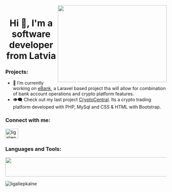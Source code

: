 
<img align="right" width="340" height="240" src="https://cdn.dribbble.com/users/330915/screenshots/3587000/media/cf9c914d04e017ab821bab2ee0bb87cb.gif">

<h1 align="center">Hi 👋, I'm a software developer from Latvia</h1>


<h3 align="left">Projects:</h3>
<p align="justify">

- 🔭 I’m currently working on [eBank](https://github.com/LigaLiepkalne/eBank), a Laravel based project tha will allow for combination of bank account operations and crypto platform features. 
-	:eye_speech_bubble: Check out my last project [CryptoCentral](https://github.com/LigaLiepkalne/CryptoCentral). Its a crypto trading platform developed with PHP, MySql and CSS & HTML with Bootstrap.</p>

<h3 align="left">Connect with me:</h3>
<p align="left">
<a href="https://linkedin.com/in/ligaliepkalne" target="blank"><img align="center" src="https://raw.githubusercontent.com/rahuldkjain/github-profile-readme-generator/master/src/images/icons/Social/linked-in-alt.svg" alt="ligaliepkalne" height="30" width="40" /></a>
</p>

<h3 align="left">Languages and Tools:</h3>
<img src="https://user-images.githubusercontent.com/110776571/213458706-2b4d0c0b-7da7-4dd8-ab52-e817201e9c2f.png" width="565" height="60">

<p><img align="left" src="https://github-readme-stats.vercel.app/api/top-langs?username=ligaliepkalne&show_icons=true&locale=en&layout=compact" alt="ligaliepkalne" /></p>
